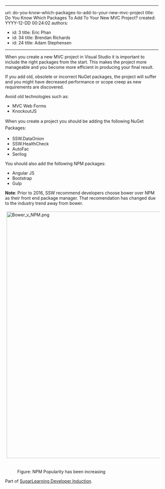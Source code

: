 

---
uri: do-you-know-which-packages-to-add-to-your-new-mvc-project
title: Do You Know Which Packages To Add To Your New MVC Project?
created: YYYY-12-DD 00:24:02
authors:
  - id: 3
    title: Eric Phan
  - id: 34
    title: Brendan Richards
  - id: 24
    title: Adam Stephensen
---




<span class='intro'> ​​​When you create a new MVC project in Visual Studio it is important to include the right packages from the start. This makes the project more manageable and you become more efficient in producing your final result.<br> </span>

<p>​If you add old, obsolete or incorrect NuGet packages, the project will suffer and you might have decreased performance or scope creep as new requirements are discovered.&#160;</p><p>Avoid old technologies such as&#58;</p><ul><li> MVC W​​​​eb Forms</li><li> KnockoutJS</li></ul>
   
<span style="line-height&#58;1.6;">When ​you create a project you should be adding the following NuGet Packages&#58;</span><br> 
<ul><li>SSW.DataOnion<br></li><li>SSW.HealthCheck​<br></li><li>​​AutoFac</li><li>Seril​og​<br></li></ul><p>You should also add the following NPM  packages&#58;</p><ul><li>​Angular JS</li><li>​Bootstrap</li><li>Gulp<br></li></ul><p> 
   <strong>Note</strong>&#58; Prior to 2016, SSW recommend developers choose bower over NPM as their front end package manager. That recomendation has chan​ged due to the industry trend away from bower.</p><p> 
   <img alt="Bower_v_NPM.png" src="/SiteAssets/do-you-know-which-packages-to-add-to-your-new-mvc-project/Bower_v_NPM.png" style="margin&#58;5px;width&#58;808px;" />&#160;</p><dd class="ssw15-rteElement-FigureGood">Figure&#58; NPM Popularity has been increasing<br></dd><p class="ssw15-rteElement-YellowBorderBox">Part of 
   <span>
      <a href="https&#58;//sugarlearning.com/companies/SSW/modules/5099/induction-day-3-developer-induction" target="_blank">SugarLearning Developer Induction</a></span>. 
   <br></p>


